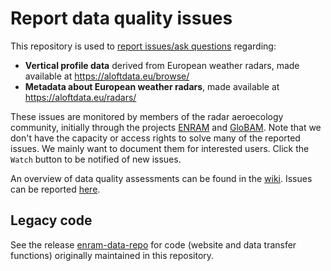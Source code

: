 # Report data quality issues

This repository is used to [report issues/ask questions](https://github.com/enram/data-repository/issues) regarding:
- **Vertical profile data** derived from European weather radars, made available at <https://aloftdata.eu/browse/>
- **Metadata about European weather radars**, made available at <https://aloftdata.eu/radars/>

These issues are monitored by members of the radar aeroecology community, initially through the projects [ENRAM](https://www.enram.eu/) and [GloBAM](https://globam.science/). Note that we don't have the capacity or access rights to solve many of the reported issues. We mainly want to document them for interested users. Click the `Watch` button to be notified of new issues.

An overview of data quality assessments can be found in the [wiki](https://github.com/enram/data-repository/wiki). Issues can be reported [here](https://github.com/enram/data-repository/issues).

## Legacy code

See the release [enram-data-repo](https://github.com/enram/data-repository/releases/tag/enram-data-repo) for code (website and data transfer functions) originally maintained in this repository.
